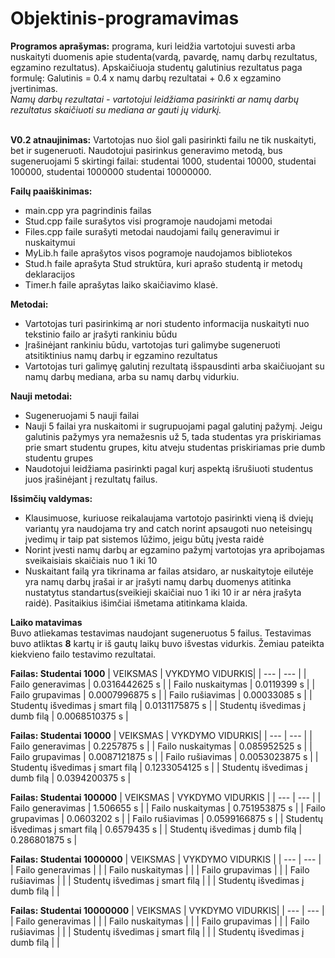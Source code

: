 # Objektinis-programavimas
**Programos aprašymas:** programa, kuri leidžia vartotojui suvesti arba nuskaityti duomenis apie studenta(vardą, pavardę, namų darbų rezultatus, egzamino rezultatus). Apskaičiuoja studentų galutinius rezultatus paga formulę: Galutinis = 0.4 x namų darbų rezultatai + 0.6 x egzamino įvertinimas. <br />
*Namų darbų rezultatai - vartotojui leidžiama pasirinkti ar namų darbų rezultatus skaičiuoti su mediana ar gauti jų vidurkį.*<br/>
<br/>

**V0.2 atnaujinimas:** Vartotojas nuo šiol gali pasirinkti failu ne tik nuskaityti, bet ir sugeneruoti. Naudotojui pasirinkus generavimo metodą, bus sugeneruojami 5 skirtingi failai: studentai 1000, studentai 10000, studentai 100000, studentai 1000000 studentai 10000000.
<br/>

**Failų paaiškinimas:**
* main.cpp yra pagrindinis failas
* Stud.cpp faile surašytos visi programoje naudojami metodai
* Files.cpp faile surašyti metodai naudojami failų generavimui ir nuskaitymui
* MyLib.h faile aprašytos visos pogramoje naudojamos bibliotekos
* Stud.h faile aprašyta Stud struktūra, kuri aprašo studentą ir metodų deklaracijos
* Timer.h faile aprašytas laiko skaičiavimo klasė.
<a/>

**Metodai:**
* Vartotojas turi pasirinkimą ar nori studento informacija nuskaityti nuo tekstinio failo ar įrašyti rankiniu būdu
* Įrašinėjant rankiniu būdu, vartotojas turi galimybe sugeneruoti atsitiktinius namų darbų ir egzamino rezultatus
* Vartotojas turi galimyę galutinį rezultatą išspausdinti arba skaičiuojant su namų darbų mediana, arba su namų darbų vidurkiu. 

**Nauji metodai:**
* Sugeneruojami 5 nauji failai
* Nauji 5 failai yra nuskaitomi ir sugrupuojami pagal galutinį pažymį. Jeigu galutinis pažymys yra nemažesnis už 5, tada studentas yra priskiriamas prie smart studentu grupes, kitu atveju studentas priskiriamas prie dumb studentu grupes
* Naudotojui leidžiama pasirinkti pagal kurį aspektą išrušiuoti studentus juos įrašinėjant į rezultatų failus.
<a/>
  
  
**Išsimčių valdymas:**
* Klausimuose, kuriuose reikalaujama vartotojo pasirinkti vieną iš dviejų variantų yra naudojama try and catch norint apsaugoti nuo neteisingų įvedimų ir taip pat sistemos lūžimo, jeigu būtų įvesta raidė
* Norint įvesti namų darbų ar egzamino pažymį vartotojas yra apribojamas sveikaisiais skaičiais nuo 1 iki 10
* Nuskaitant failą yra tikrinama ar failas atsidaro, ar nuskaitytoje eilutėje yra namų darbų įrašai ir ar įrašyti namų darbų duomenys atitinka nustatytus standartus(sveikieji skaičiai nuo 1 iki 10 ir ar nėra įrašyta raidė). Pasitaikius išimčiai išmetama atitinkama klaida.

**Laiko matavimas** <br/>
Buvo atliekamas testavimas naudojant sugeneruotus 5 failus. Testavimas buvo atliktas **8** kartų ir iš gautų laikų buvo išvestas vidurkis. Žemiau pateikta kiekvieno failo testavimo rezultatai.

**Failas: Studentai 1000**
| VEIKSMAS | VYKDYMO VIDURKIS|
| --- | --- |
| Failo generavimas | 0.0316442625 s |
| Failo nuskaitymas | 0.0119399 s |
| Failo grupavimas  | 0.0007996875 s |
| Failo rušiavimas  | 0.00033085 s |
| Studentų išvedimas į smart filą | 0.0131175875 s |
| Studentų išvedimas į dumb filą | 0.0068510375 s |

**Failas: Studentai 10000**
| VEIKSMAS | VYKDYMO VIDURKIS|
| --- | --- |
| Failo generavimas | 0.2257875 s  |
| Failo nuskaitymas | 0.085952525 s |
| Failo grupavimas  | 0.0087121875 s |
| Failo rušiavimas  | 0.0053023875 s |
| Studentų išvedimas į smart filą | 0.1233054125 s |
| Studentų išvedimas į dumb filą | 0.0394200375 s |

**Failas: Studentai 100000**
| VEIKSMAS | VYKDYMO VIDURKIS |
| --- | --- |
| Failo generavimas | 1.506655 s |
| Failo nuskaitymas | 0.751953875 s |
| Failo grupavimas  | 0.0603202 s |
| Failo rušiavimas  | 0.0599166875 s |
| Studentų išvedimas į smart filą | 0.6579435 s |
| Studentų išvedimas į dumb filą | 0.286801875 s |

**Failas: Studentai 1000000**
| VEIKSMAS | VYKDYMO VIDURKIS |
| --- | --- |
| Failo generavimas |                |
| Failo nuskaitymas |                |
| Failo grupavimas  |                |
| Failo rušiavimas  |                |
| Studentų išvedimas į smart filą |               |
| Studentų išvedimas į dumb filą |               |

**Failas: Studentai 10000000**
| VEIKSMAS | VYKDYMO VIDURKIS|
| --- | --- |
| Failo generavimas |                |
| Failo nuskaitymas |                |
| Failo grupavimas  |                |
| Failo rušiavimas  |                |
| Studentų išvedimas į smart filą |               |
| Studentų išvedimas į dumb filą |               |
